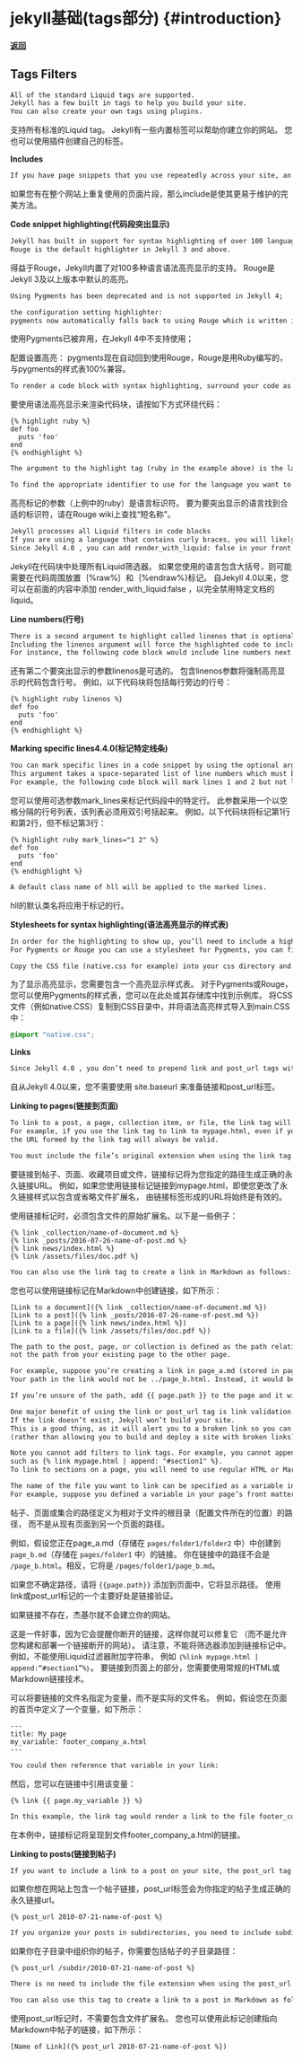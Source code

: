 # jekyll基础(tags部分) {#introduction} 
#### [返回](./../jekyll基础.md#liquid-tags "jekyll基础(tags部分)")
## Tags Filters
```txt
All of the standard Liquid tags are supported. 
Jekyll has a few built in tags to help you build your site. 
You can also create your own tags using plugins.
```
支持所有标准的Liquid tag。
Jekyll有一些内置标签可以帮助你建立你的网站。
您也可以使用插件创建自己的标签。

**Includes**
```txt
If you have page snippets that you use repeatedly across your site, an include is the perfect way to make this more maintainable.
```
如果您有在整个网站上重复使用的页面片段，那么include是使其更易于维护的完美方法。

**Code snippet highlighting(代码段突出显示)**
```txt
Jekyll has built in support for syntax highlighting of over 100 languages thanks to Rouge. 
Rouge is the default highlighter in Jekyll 3 and above.
```
得益于Rouge，Jekyll内置了对100多种语言语法高亮显示的支持。
Rouge是Jekyll 3及以上版本中默认的高亮。

```txt
Using Pygments has been deprecated and is not supported in Jekyll 4; 

the configuration setting highlighter: 
pygments now automatically falls back to using Rouge which is written in Ruby and 100% compatible with stylesheets for Pygments.
```
使用Pygments已被弃用，在Jekyll 4中不支持使用；

配置设置高亮：
pygments现在自动回到使用Rouge，Rouge是用Ruby编写的，与pygments的样式表100%兼容。

```txt
To render a code block with syntax highlighting, surround your code as follows:
```
要使用语法高亮显示来渲染代码块，请按如下方式环绕代码：

```liquid
{% highlight ruby %}
def foo
  puts 'foo'
end
{% endhighlight %}
```
```txt
The argument to the highlight tag (ruby in the example above) is the language identifier. 

To find the appropriate identifier to use for the language you want to highlight, look for the “short name” on the Rouge wiki.
```
高亮标记的参数（上例中的ruby）是语言标识符。
要为要突出显示的语言找到合适的标识符，请在Rouge wiki上查找“短名称”。

```txt
Jekyll processes all Liquid filters in code blocks
If you are using a language that contains curly braces, you will likely need to place {% raw %} and {% endraw %} tags around your code. 
Since Jekyll 4.0 , you can add render_with_liquid: false in your front matter to disable Liquid entirely for a particular document.
```
Jekyll在代码块中处理所有Liquid筛选器。
如果您使用的语言包含大括号，则可能需要在代码周围放置｛%raw%｝和｛%endraw%}标记。
自Jekyll 4.0以来，您可以在前面的内容中添加 render_with_liquid:false ，以完全禁用特定文档的liquid。

**Line numbers(行号)**
```txt
There is a second argument to highlight called linenos that is optional. 
Including the linenos argument will force the highlighted code to include line numbers. 
For instance, the following code block would include line numbers next to each line:
```
还有第二个要突出显示的参数linenos是可选的。
包含linenos参数将强制高亮显示的代码包含行号。
例如，以下代码块将包括每行旁边的行号：
```liquid
{% highlight ruby linenos %}
def foo
  puts 'foo'
end
{% endhighlight %}
```

**Marking specific lines4.4.0(标记特定线条)**
```txt
You can mark specific lines in a code snippet by using the optional argument mark_lines. 
This argument takes a space-separated list of line numbers which must be wrapped in double quotes. 
For example, the following code block will mark lines 1 and 2 but not line 3:
```
您可以使用可选参数mark_lines来标记代码段中的特定行。
此参数采用一个以空格分隔的行号列表，该列表必须用双引号括起来。
例如，以下代码块将标记第1行和第2行，但不标记第3行：
```liquid
{% highlight ruby mark_lines="1 2" %}
def foo
  puts 'foo'
end
{% endhighlight %}
```
```txt
A default class name of hll will be applied to the marked lines.
```
hll的默认类名将应用于标记的行。

**Stylesheets for syntax highlighting(语法高亮显示的样式表)**
```txt
In order for the highlighting to show up, you’ll need to include a highlighting stylesheet. 
For Pygments or Rouge you can use a stylesheet for Pygments, you can find an example gallery here or from its repository.

Copy the CSS file (native.css for example) into your css directory and import the syntax highlighter styles into your main.css:
```
为了显示高亮显示，您需要包含一个高亮显示样式表。
对于Pygments或Rouge，您可以使用Pygments的样式表，您可以在此处或其存储库中找到示例库。
将CSS文件（例如native.CSS）复制到CSS目录中，并将语法高亮样式导入到main.CSS中：
```css
@import "native.css";
```
**Links**
```txt
Since Jekyll 4.0 , you don’t need to prepend link and post_url tags with site.baseurl.
```
自从Jekyll 4.0以来，您不需要使用 site.baseurl 来准备链接和post_url标签。

**Linking to pages(链接到页面)**
```txt
To link to a post, a page, collection item, or file, the link tag will generate the correct permalink URL for the path you specify. 
For example, if you use the link tag to link to mypage.html, even if you change your permalink style to include the file extension or omit it, 
the URL formed by the link tag will always be valid.

You must include the file’s original extension when using the link tag. Here are some examples:
```
要链接到帖子、页面、收藏项目或文件，链接标记将为您指定的路径生成正确的永久链接URL。
例如，如果您使用链接标记链接到mypage.html，即使您更改了永久链接样式以包含或省略文件扩展名，
由链接标签形成的URL将始终是有效的。

使用链接标记时，必须包含文件的原始扩展名。以下是一些例子：
```liquid
{% link _collection/name-of-document.md %}
{% link _posts/2016-07-26-name-of-post.md %}
{% link news/index.html %}
{% link /assets/files/doc.pdf %}
```
```txt
You can also use the link tag to create a link in Markdown as follows:
```
您也可以使用链接标记在Markdown中创建链接，如下所示：
```liquid
[Link to a document]({% link _collection/name-of-document.md %})
[Link to a post]({% link _posts/2016-07-26-name-of-post.md %})
[Link to a page]({% link news/index.html %})
[Link to a file]({% link /assets/files/doc.pdf %})
```
```txt
The path to the post, page, or collection is defined as the path relative to the root directory (where your config file is) to the file, 
not the path from your existing page to the other page.

For example, suppose you’re creating a link in page_a.md (stored in pages/folder1/folder2) to page_b.md (stored in pages/folder1). 
Your path in the link would not be ../page_b.html. Instead, it would be /pages/folder1/page_b.md.

If you’re unsure of the path, add {{ page.path }} to the page and it will display the path.

One major benefit of using the link or post_url tag is link validation. 
If the link doesn’t exist, Jekyll won’t build your site. 
This is a good thing, as it will alert you to a broken link so you can fix it 
(rather than allowing you to build and deploy a site with broken links).

Note you cannot add filters to link tags. For example, you cannot append a string using Liquid filters, 
such as {% link mypage.html | append: "#section1" %}. 
To link to sections on a page, you will need to use regular HTML or Markdown linking techniques.

The name of the file you want to link can be specified as a variable instead of an actual file name. 
For example, suppose you defined a variable in your page’s front matter like this:
```
帖子、页面或集合的路径定义为相对于文件的根目录（配置文件所在的位置）的路径，
而不是从现有页面到另一个页面的路径。

例如，假设您正在page_a.md（存储在 `pages/folder1/folder2` 中）中创建到`page_b.md`（存储在 `pages/folder1` 中）的链接。
你在链接中的路径不会是 `/page_b.html`。相反，它将是 `/pages/folder1/page_b.md`。

如果您不确定路径，请将 `{{page.path}}` 添加到页面中，它将显示路径。
使用link或post_url标记的一个主要好处是链接验证。

如果链接不存在，杰基尔就不会建立你的网站。

这是一件好事，因为它会提醒你断开的链接，这样你就可以修复它
（而不是允许您构建和部署一个链接断开的网站）。
请注意，不能将筛选器添加到链接标记中。例如，不能使用Liquid过滤器附加字符串，
例如 `｛%link mypage.html | append:“#section1”%｝`。
要链接到页面上的部分，您需要使用常规的HTML或Markdown链接技术。

可以将要链接的文件名指定为变量，而不是实际的文件名。
例如，假设您在页面的首页中定义了一个变量，如下所示：

```liquid
---
title: My page
my_variable: footer_company_a.html
---
```

```txt
You could then reference that variable in your link:
```
然后，您可以在链接中引用该变量：
```liquid
{% link {{ page.my_variable }} %}
```
```txt
In this example, the link tag would render a link to the file footer_company_a.html.
```
在本例中，链接标记将呈现到文件footer_company_a.html的链接。

**Linking to posts(链接到帖子)**
```txt
If you want to include a link to a post on your site, the post_url tag will generate the correct permalink URL for the post you specify.
```
如果你想在网站上包含一个帖子链接，post_url标签会为你指定的帖子生成正确的永久链接url。
```liquid
{% post_url 2010-07-21-name-of-post %}
```
```txt
If you organize your posts in subdirectories, you need to include subdirectory path to the post:
```
如果你在子目录中组织你的帖子，你需要包括帖子的子目录路径：
```liquid
{% post_url /subdir/2010-07-21-name-of-post %}
```
```txt
There is no need to include the file extension when using the post_url tag.

You can also use this tag to create a link to a post in Markdown as follows:
```
使用post_url标记时，不需要包含文件扩展名。
您也可以使用此标记创建指向Markdown中帖子的链接，如下所示：
```liquid
[Name of Link]({% post_url 2010-07-21-name-of-post %})
```








